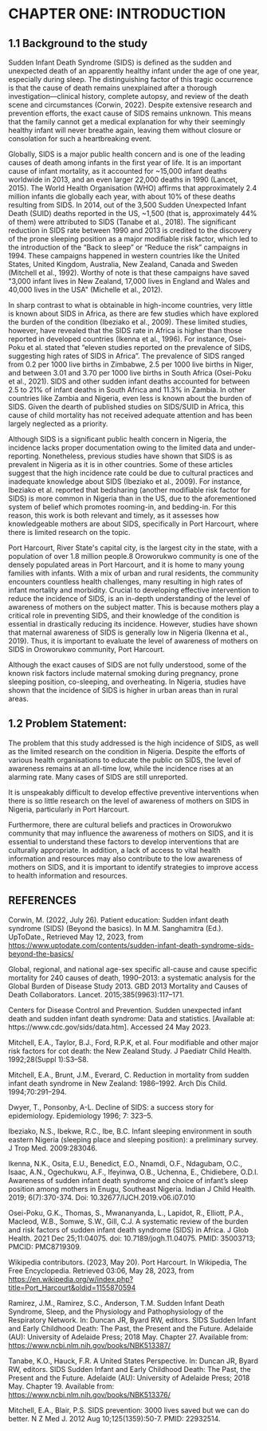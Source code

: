 # CHAPTER ONE: INTRODUCTION

## 1.1 Background to the study
Sudden Infant Death Syndrome (SIDS) is defined as the sudden and unexpected death of an apparently healthy infant under the age of one year, especially during sleep. The distinguishing factor of this tragic occurrence is that the cause of death remains unexplained after a thorough investigation—clinical history, complete autopsy, and review of the death scene and circumstances (Corwin, 2022). Despite extensive research and prevention efforts, the exact cause of SIDS remains unknown. This means that the family cannot get a medical explanation for why their seemingly healthy infant will never breathe again, leaving them without closure or consolation for such a heartbreaking event.

Globally, SIDS is a major public health concern and is one of the leading causes of death among infants in the first year of life. It is an important cause of infant mortality, as it accounted for ~15,000 infant deaths worldwide in 2013, and an even larger 22,000 deaths in 1990 (Lancet, 2015). The World Health Organisation (WHO) affirms that approximately 2.4 million infants die globally each year, with about 10% of these deaths resulting from SIDS. In 2014, out of the 3,500 Sudden Unexpected Infant Death (SUID) deaths reported in the US, ~1,500 (that is, approximately 44% of them) were attributed to SIDS (Tanabe et al., 2018). The significant reduction in SIDS rate between 1990 and 2013 is credited to the discovery of the prone sleeping position as a major modifiable risk factor, which led to the introduction of the “Back to sleep” or “Reduce the risk” campaigns in 1994. These campaigns happened in western countries like the United States, United Kingdom, Australia, New Zealand, Canada and Sweden (Mitchell et al., 1992). Worthy of note is that these campaigns have saved "3,000 infant lives in New Zealand, 17,000 lives in England and Wales and 40,000 lives in the USA" (Michelle et al., 2012).

In sharp contrast to what is obtainable in high-income countries, very little is known about SIDS in Africa, as there are few studies which have explored the burden of the condition (Ibeziako et al., 2009). These limited studies, however, have revealed that the SIDS rate in Africa is higher than those reported in developed countries (Ikenna et al., 1996). For instance, Osei-Poku et al. stated that “eleven studies reported on the prevalence of SIDS, suggesting high rates of SIDS in Africa”. The prevalence of SIDS ranged from 0.2 per 1000 live births in Zimbabwe, 2.5 per 1000 live births in Niger, and between 3.01 and 3.70 per 1000 live births in South Africa (Osei-Poku et al., 2021). SIDS and other sudden infant deaths accounted for between 2.5 to 21% of infant deaths in South Africa and 11.3% in Zambia. In other countries like Zambia and Nigeria, even less is known about the burden of SIDS. Given the dearth of published studies on SIDS/SUID in Africa, this cause of child mortality has not received adequate attention and has been largely neglected as a priority.

Although SIDS is a significant public health concern in Nigeria, the incidence lacks proper documentation owing to the limited data and under-reporting. Nonetheless, previous studies have shown that SIDS is as prevalent in Nigeria as it is in other countries. Some of these articles suggest that the high incidence rate could be due to cultural practices and inadequate knowledge about SIDS (Ibeziako et al., 2009). For instance, Ibeziako et al. reported that bedsharing (another modifiable risk factor for SIDS) is more common in Nigeria than in the US, due to the aforementioned system of belief which promotes rooming-in, and bedding-in. For this reason, this work is both relevant and timely, as it assesses how knowledgeable mothers are about SIDS, specifically in Port Harcourt, where there is limited research on the topic.

Port Harcourt, River State's capital city, is the largest city in the state, with a population of over 1.8 million people.8 Oroworukwo community is one of the densely populated areas in Port Harcourt, and it is home to many young families with infants. With a mix of urban and rural residents, the community encounters countless health challenges, many resulting in high rates of infant mortality and morbidity. Crucial to developing effective intervention to reduce the incidence of SIDS, is an in-depth understanding of the level of awareness of mothers on the subject matter. This is because mothers play a critical role in preventing SIDS, and their knowledge of the condition is essential in drastically reducing its incidence. However, studies have shown that maternal awareness of SIDS is generally low in Nigeria (Ikenna et al., 2019). Thus, it is important to evaluate the level of awareness of mothers on SIDS in Oroworukwo community, Port Harcourt.

Although the exact causes of SIDS are not fully understood, some of the known risk factors include maternal smoking during pregnancy, prone sleeping position, co-sleeping, and overheating. In Nigeria, studies have shown that the incidence of SIDS is higher in urban areas than in rural areas.

## 1.2 Problem Statement:
The problem that this study addressed is the high incidence of SIDS, as well as the limited research on the condition in Nigeria. Despite the efforts of various health organisations to educate the public on SIDS, the level of awareness remains at an all-time low, while the incidence rises at an alarming rate. Many cases of SIDS are still unreported.

It is unspeakably difficult to develop effective preventive interventions when there is so little research on the level of awareness of mothers on SIDS in Nigeria, particularly in Port Harcourt.

Furthermore, there are cultural beliefs and practices in Oroworukwo community that may influence the awareness of mothers on SIDS, and it is essential to understand these factors to develop interventions that are culturally appropriate. In addition, a lack of access to vital health information and resources may also contribute to the low awareness of mothers on SIDS, and it is important to identify strategies to improve access to health information and resources.


## REFERENCES
Corwin, M. (2022, July 26). Patient education: Sudden infant death syndrome (SIDS) (Beyond the basics). In M.M. Sanghamitra (Ed.). UpToDate., Retrieved May 12, 2023, from https://www.uptodate.com/contents/sudden-infant-death-syndrome-sids-beyond-the-basics/

Global, regional, and national age-sex specific all-cause and cause specific mortality for 240 causes of death, 1990–2013: a systematic analysis for the Global Burden of Disease Study 2013. GBD 2013 Mortality and Causes of Death Collaborators. Lancet. 2015;385(9963):117–171.

Centers for Disease Control and Prevention. Sudden unexpected infant death and sudden infant death syndrome: Data and statistics. [Available at: https://www​.cdc.gov/sids/data.htm]. Accessed 24 May 2023.

Mitchell, E.A., Taylor, B.J., Ford, R.P.K, et al. Four modifiable and other major risk factors for cot death: the New Zealand Study. J Paediatr Child Health. 1992;28(Suppl 1):S3–S8.

Mitchell, E.A., Brunt, J.M., Everard, C. Reduction in mortality from sudden infant death syndrome in New Zealand: 1986–1992. Arch Dis Child. 1994;70:291–294.

Dwyer, T., Ponsonby, A-L. Decline of SIDS: a success story for epidemiology. Epidemiology 1996; 7: 323–5.

Ibeziako, N.S., Ibekwe, R.C., Ibe, B.C. Infant sleeping environment in south eastern Nigeria (sleeping place and sleeping position): a preliminary survey. J Trop Med. 2009:283046.

Ikenna, N.K., Osita, E.U., Benedict, E.O., Nnamdi, O.F., Ndagubam, O.C., Isaac, A.N., Ogechukwu, A.F., Ifeyinwa, O.B., Uchenna, E., Chidiebere, O.D.I. Awareness of sudden infant death syndrome and choice of infant’s sleep position among mothers in Enugu, Southeast Nigeria. Indian J Child Health. 2019; 6(7):370-374.
Doi: 10.32677/IJCH.2019.v06.i07.010

Osei-Poku, G.K., Thomas, S., Mwananyanda, L., Lapidot, R., Elliott, P.A., Macleod, W.B., Somwe, S.W., Gill, C.J. A systematic review of the burden and risk factors of sudden infant death syndrome (SIDS) in Africa. J Glob Health. 2021 Dec 25;11:04075. doi: 10.7189/jogh.11.04075. PMID: 35003713; PMCID: PMC8719309.

Wikipedia contributors. (2023, May 20). Port Harcourt. In Wikipedia, The Free Encyclopedia. Retrieved 03:06, May 28, 2023, from https://en.wikipedia.org/w/index.php?title=Port_Harcourt&oldid=1155870594

Ramirez, J.M., Ramirez, S.C., Anderson, T.M. Sudden Infant Death Syndrome, Sleep, and the Physiology and Pathophysiology of the Respiratory Network. In: Duncan JR, Byard RW, editors. SIDS Sudden Infant and Early Childhood Death: The Past, the Present and the Future. Adelaide (AU): University of Adelaide Press; 2018 May. Chapter 27. Available from: https://www.ncbi.nlm.nih.gov/books/NBK513387/

Tanabe, K.O., Hauck, F.R. A United States Perspective. In: Duncan JR, Byard RW, editors. SIDS Sudden Infant and Early Childhood Death: The Past, the Present and the Future. Adelaide (AU): University of Adelaide Press; 2018 May. Chapter 19. Available from: https://www.ncbi.nlm.nih.gov/books/NBK513376/

Mitchell, E.A., Blair, P.S. SIDS prevention: 3000 lives saved but we can do better. N Z Med J. 2012 Aug 10;125(1359):50-7. PMID: 22932514.

